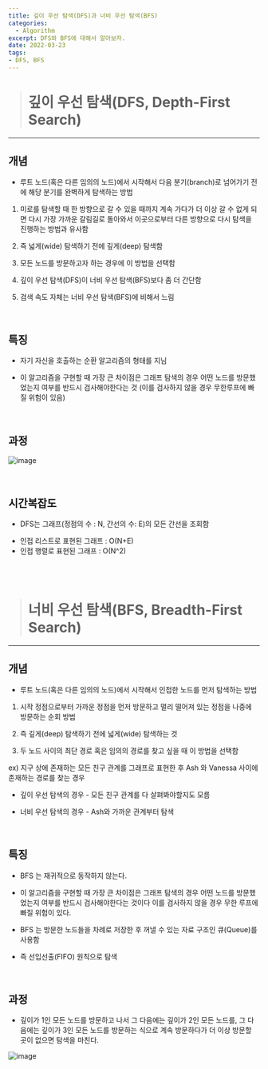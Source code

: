 ```yaml
---
title: 깊이 우선 탐색(DFS)과 너비 우선 탐색(BFS)
categories: 
  - Algorithm
excerpt: DFS와 BFS에 대해서 알아보자.
date: 2022-03-23
tags:
- DFS, BFS
---
```




> # 깊이 우선 탐색(DFS, Depth-First Search)
---

## 개념

- 루트 노드(혹은 다른 임의의 노드)에서 시작해서 다음 분기(branch)로 넘어가기 전에 해당 분기를 완벽하게 탐색하는 방법

1. 미로를 탐색할 때 한 방향으로 갈 수 있을 때까지 계속 가다가 더 이상 갈 수 없게 되면 다시 가장 가까운 갈림길로 돌아와서 이곳으로부터 다른 방향으로 다시 탐색을 진행하는 방법과 유사함

2. 즉 넓게(wide) 탐색하기 전에 깊게(deep) 탐색함 

3. 모든 노드를 방문하고자 하는 경우에 이 방법을 선택함

4. 깊이 우선 탐색(DFS)이 너비 우선 탐색(BFS)보다 좀 더 간단함

5. 검색 속도 자체는 너비 우선 탐색(BFS)에 비해서 느림

<br />


## 특징

- 자기 자신을 호출하는 순환 알고리즘의 형태를 지님

- 이 알고리즘을 구현할 때 가장 큰 차이점은 그래프 탐색의 경우 어떤 노드를 방문했었는지 여부를 반드시 검사해야한다는 것 (이를 검사하지 않을 경우 무한루프에 빠질 위험이 있음)

<br />

## 과정

![image](https://user-images.githubusercontent.com/76837780/166109360-88fbd7dd-8229-49d0-95eb-228a562268dc.png)

<br />

## 시간복잡도

- DFS는 그래프(정점의 수 : N, 간선의 수: E)의 모든 간선을 조회함

* 인접 리스트로 표현된 그래프 : O(N+E)
* 인접 행렬로 표현된 그래프 : O(N^2)

<br />
<br />

> # 너비 우선 탐색(BFS, Breadth-First Search)
---

## 개념

- 루트 노드(혹은 다른 임의의 노드)에서 시작해서 인접한 노드를 먼저 탐색하는 방법

1. 시작 정점으로부터 가까운 정점을 먼저 방문하고 멀리 떨어져 있는 정점을 나중에 방문하는 순회 방법

2. 즉 깊게(deep) 탐색하기 전에 넓게(wide) 탐색하는 것

3. 두 노드 사이의 최단 경로 혹은 임의의 경로를 찾고 싶을 때 이 방법을 선택함

ex) 지구 상에 존재하는 모든 친구 관계를 그래프로 표현한 후 Ash 와 Vanessa 사이에 존재하는 경로를 찾는 경우

* 깊이 우선 탐색의 경우 - 모든 친구 관계를 다 살펴봐야할지도 모름

* 너비 우선 탐색의 경우 - Ash와 가까운 관계부터 탐색

<br />

## 특징

- BFS 는 재귀적으로 동작하지 않는다.

- 이 알고리즘을 구현할 때 가장 큰 차이점은 그래프 탐색의 경우 어떤 노드를 방문했었는지 여부를 반드시 검사해야한다는 것이다 이를 검사하지 않을 경우 무한 루프에 빠질 위험이 있다.

- BFS 는 방문한 노드들을 차례로 저장한 후 꺼낼 수 있는 자료 구조인 큐(Queue)를 사용함 

- 즉 선입선출(FIFO) 원칙으로 탐색

<br />

## 과정

- 깊이가 1인 모든 노드를 방문하고 나서 그 다음에는 깊이가 2인 모든 노드를, 그 다음에는 깊이가 3인 모든 노드를 방문하는 식으로 계속 방문하다가 더 이상 방문할 곳이 없으면 탐색을 마친다.

![image](https://user-images.githubusercontent.com/76837780/166109443-4a74ca85-e664-4b63-984a-a0a6fe59a8cb.png)


